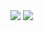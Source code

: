 <img src="https://github.com/musauyumaz/CSharp/blob/main/Gen%C3%A7ay%20Y%C4%B1ld%C4%B1z/Asp.NET%20Core%205.0%20E%C4%9Fitimi/28)%20Asp.NET%20Core%205.0%20-%20Kullan%C4%B1c%C4%B1dan%20Veri%20Alma%20Y%C3%B6ntemleri%20-%20Header%20%C3%9Czerinden%20Veri%20Alma/Ekran%20g%C3%B6r%C3%BCnt%C3%BCs%C3%BC%202022-07-17%20154218.png" width="auto">
<img src="https://github.com/musauyumaz/CSharp/blob/main/Gen%C3%A7ay%20Y%C4%B1ld%C4%B1z/Asp.NET%20Core%205.0%20E%C4%9Fitimi/28)%20Asp.NET%20Core%205.0%20-%20Kullan%C4%B1c%C4%B1dan%20Veri%20Alma%20Y%C3%B6ntemleri%20-%20Header%20%C3%9Czerinden%20Veri%20Alma/Ekran%20g%C3%B6r%C3%BCnt%C3%BCs%C3%BC%202022-07-17%20154914.png" width="auto">
